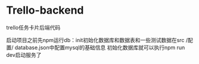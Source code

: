 # Trello-backend
trello任务卡片后端代码

启动项目之前先npm运行db：init初始化数据库和数据表和一些测试数据在src /配置/ database.json中配置mysql的基础信息
初始化数据库就可以执行npm run dev启动服务了
